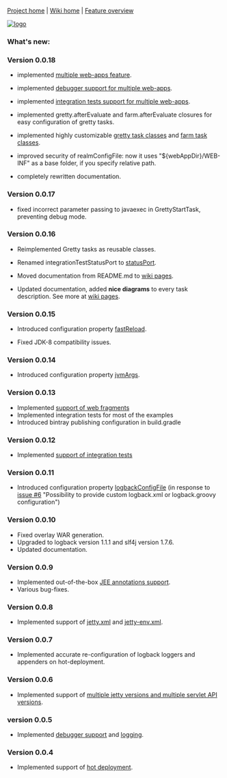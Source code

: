 [Project home](https://github.com/akhikhl/gretty) | [Wiki home](../../wiki) | [Feature overview](../../wiki/Feature-overview)

[![logo](http://akhikhl.github.io/gretty/media/gretty_logo.png "gretty logo")](https://github.com/akhikhl/gretty)

### What's new:

### Version 0.0.18

- implemented [multiple web-apps feature](../../wiki/Multiple-web-aps-introduction).

- implemented [debugger support for multiple web-apps](../../wiki/Debugging-a-farm).

- implemented [integration tests support for multiple web-apps](../../wiki/Farm-integration-tests).

- implemented gretty.afterEvaluate and farm.afterEvaluate closures for easy configuration of gretty tasks.

- implemented highly customizable [gretty task classes](../../wiki/Gretty-task-classes) and [farm task classes](../../wiki/Farm-task-classes).

- improved security of realmConfigFile: now it uses "${webAppDir}/WEB-INF" as a base folder, if you specify relative path.

- completely rewritten documentation.

### Version 0.0.17

- fixed incorrect parameter passing to javaexec in GrettyStartTask, preventing debug mode.

### Version 0.0.16

- Reimplemented Gretty tasks as reusable classes.

- Renamed integrationTestStatusPort to [statusPort](../../wiki/Configuration#statusPort).

- Moved documentation from README.md to [wiki pages](../../wiki).

- Updated documentation, added **nice diagrams** to every task description. See more at [wiki pages](../../wiki).

### Version 0.0.15

- Introduced configuration property [fastReload](../../wiki/Configuration#fastReload).

- Fixed JDK-8 compatibility issues.

### Version 0.0.14

- Introduced configuration property [jvmArgs](../../wiki/Configuration#jvmArgs).

### Version 0.0.13

- Implemented [support of web fragments](../../wiki/Web-fragments-support)
- Implemented integration tests for most of the examples
- Introduced bintray publishing configuration in build.gradle

### Version 0.0.12

- Implemented [support of integration tests](../../wiki/Integration-tests-support)

### Version 0.0.11

- Introduced configuration property [logbackConfigFile](../../wiki/Gretty-Configuration#logbackConfigFile)
  (in response to [issue #6](https://github.com/akhikhl/gretty/issues/6) "Possibility to provide custom logback.xml or logback.groovy configuration")

### Version 0.0.10

- Fixed overlay WAR generation.
- Upgraded to logback version 1.1.1 and slf4j version 1.7.6.
- Updated documentation.

### Version 0.0.9

- Implemented out-of-the-box [JEE annotations support](../../wiki/JEE-annotations-support).
- Various bug-fixes.

### Version 0.0.8

- Implemented support of [jetty.xml](../../wiki/jetty.xml-support) and [jetty-env.xml](../../wiki/jetty-env.xml-support).

### Version 0.0.7

- Implemented accurate re-configuration of logback loggers and appenders on hot-deployment.

### Version 0.0.6

- Implemented support of [multiple jetty versions and multiple servlet API versions](../../wiki/Switching-between-jetty-and-servlet-API-versions).

### version 0.0.5

- Implemented [debugger support](../../wiki/Debugger-support) and [logging](../../wiki/Logging).

### Version 0.0.4

- Implemented support of [hot deployment](../../wiki/Hot-deployment).

